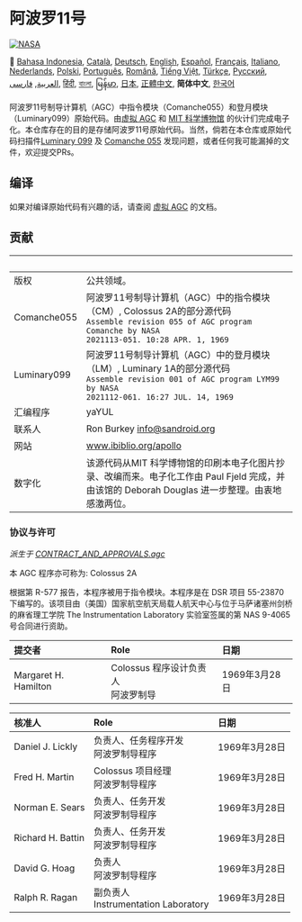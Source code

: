 # 阿波罗11号
[![NASA][1]][2]

:crossed_flags:
[Bahasa Indonesia][ID],
[Català][CA],
[Deutsch][DE],
[English][EN],
[Español][ES],
[Français][FR],
[Italiano][IT],
[Nederlands][NL],
[Polski][PL],
[Português][PT_BR],
[Română][RO],
[Tiếng Việt][VI],
[Türkçe][TR],
[Русский][RU],
[العربية][AR],
[فارسی][FA],
[हिंदी][HI_IN],
[বাংলা][BD_BN],
[မြန်မာ][MM],
[日本][JA],
[正體中文][ZH_TW],
**简体中文**,
[한국어][KO_KR]

[AR]:README.ar.md
[BD_BN]:README.bd_bn.md
[CA]:README.ca.md
[DE]:README.de.md
[EN]:README.md
[ES]:README.es.md
[FA]:README.fa.md
[FR]:README.fr.md
[HI_IN]:README.hi_in.md
[ID]:README.id.md
[IT]:README.it.md
[JA]:README.ja.md
[KO_KR]:README.ko_kr.md
[MM]:README.mm.md
[PL]:README.pl.md
[PT_BR]:README.pt_br.md
[RO]:README.ro.md
[RU]:README.ru.md
[TR]:README.tr.md
[VI]:README.vi.md
[ZH_CN]:README.zh_cn.md
[ZH_TW]:README.zh_tw.md
[NL]:README.nl.md

阿波罗11号制导计算机（AGC）中指令模块（Comanche055）和登月模块（Luminary099）原始代码。由[虚拟 AGC][3] 和 [MIT 科学博物馆][4] 的伙计们完成电子化。本仓库存在的目的是存储阿波罗11号原始代码。当然，倘若在本仓库或原始代码扫描件[Luminary 099][5] 及 [Comanche 055][6] 发现问题，或者任何我可能漏掉的文件，欢迎提交PRs。

## 编译

如果对编译原始代码有兴趣的话，请查阅 [虚拟 AGC][8] 的文档。

## 贡献

&nbsp;      | &nbsp;
:---------- | :-----
版权         | 公共领域。
Comanche055 | 阿波罗11号制导计算机（AGC）中的指令模块（CM）, Colossus 2A的部分源代码<br>`Assemble revision 055 of AGC program Comanche by NASA`<br>`2021113-051. 10:28 APR. 1, 1969`
Luminary099 | 阿波罗11号制导计算机（AGC）中的登月模块（LM）, Luminary 1A的部分源代码<br>`Assemble revision 001 of AGC program LYM99 by NASA`<br>`2021112-061. 16:27 JUL. 14, 1969`
汇编程序     | yaYUL
联系人       | Ron Burkey <info@sandroid.org>
网站         | www.ibiblio.org/apollo
数字化       | 该源代码从MIT 科学博物馆的印刷本电子化图片抄录、改编而来。电子化工作由 Paul Fjeld 完成，并由该馆的 Deborah Douglas 进一步整理。由衷地感激两位。

### 协议与许可
*派生于 [CONTRACT_AND_APPROVALS.agc]*

本 AGC 程序亦可称为: Colossus 2A

根据第 R-577 报告，本程序被用于指令模块。本程序是在 DSR 项目 55-23870 下编写的。该项目由（美国）国家航空航天局载人航天中心与位于马萨诸塞州剑桥的麻省理工学院 The Instrumentation Laboratory 实验室签属的第 NAS 9-4065 号合同进行资助。

提交者                 | Role | 日期
:-------------------- | :--- | :---
Margaret H. Hamilton  | Colossus 程序设计负责人<br>阿波罗制导 |  1969年3月28日

核准人              | Role | 日期
:----------------- | :--- | :---
Daniel J. Lickly   | 负责人、任务程序开发<br>阿波罗制导程序 | 1969年3月28日
Fred H. Martin     | Colossus 项目经理<br>阿波罗制导程序 |  1969年3月28日
Norman E. Sears    | 负责人、任务开发<br>阿波罗制导程序 | 1969年3月28日
Richard H. Battin  | 负责人、任务开发<br>阿波罗制导程序 | 1969年3月28日
David G. Hoag      | 负责人<br>阿波罗制导程序 | 1969年3月28日
Ralph R. Ragan     | 副负责人<br>Instrumentation Laboratory | 1969年3月28日

[CONTRACT_AND_APPROVALS.agc]:https://github.com/chrislgarry/Apollo-11/blob/master/Comanche055/CONTRACT_AND_APPROVALS.agc
[1]:https://cdn.rawgit.com/aleen42/badges/c9246f74/src/nasa.svg
[2]:https://www.nasa.gov/mission_pages/apollo/missions/apollo11.html
[3]:http://www.ibiblio.org/apollo/
[4]:http://web.mit.edu/museum/
[5]:http://www.ibiblio.org/apollo/ScansForConversion/Luminary099/
[6]:http://www.ibiblio.org/apollo/ScansForConversion/Comanche055/
[7]:https://github.com/chrislgarry/Apollo-11/blob/master/CONTRIBUTING.md
[8]:https://github.com/rburkey2005/virtualagc
